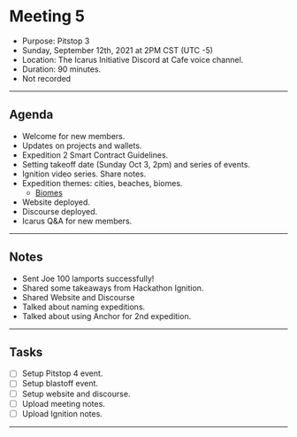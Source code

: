 # Meeting 5

- Purpose: Pitstop 3
- Sunday, September 12th, 2021 at 2PM CST (UTC -5)
- Location: The Icarus Initiative Discord at Cafe voice channel.
- Duration: 90 minutes.
- Not recorded

---

## Agenda

- Welcome for new members.
- Updates on projects and wallets.
- Expedition 2 Smart Contract Guidelines.
- Setting takeoff date (Sunday Oct 3, 2pm) and series of events.
- Ignition video series. Share notes.
- Expedition themes: cities, beaches, biomes.
  - [Biomes](https://www.nationalgeographic.org/encyclopedia/biome/#:~:text=There%20are%20five%20major%20types,both%20freshwater%20and%20marine%20biomes.)
- Website deployed.
- Discourse deployed.
- Icarus Q&A for new members.

---

## Notes

- Sent Joe 100 lamports successfully!
- Shared some takeaways from Hackathon Ignition.
- Shared Website and Discourse
- Talked about naming expeditions.
- Talked about using Anchor for 2nd expedition.

---

## Tasks

- [ ] Setup Pitstop 4 event.
- [ ] Setup blastoff event.
- [ ] Setup website and discourse.
- [ ] Upload meeting notes.
- [ ] Upload Ignition notes.

---
